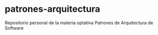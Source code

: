 # patrones-arquitectura
Repositorio personal de la materia optativa Patrones de Arquitectura de Software
